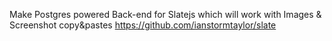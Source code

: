 Make Postgres powered Back-end for Slatejs which will work with Images & Screenshot copy&pastes
https://github.com/ianstormtaylor/slate 

